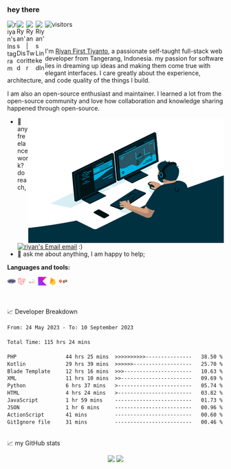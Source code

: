 ### hey there 
<a href="https://www.instagram.com/riyandotianto/">
  <img align="left" alt="riyan's Instagram" width="22px" src="https://raw.githubusercontent.com/hussainweb/hussainweb/main/icons/instagram.png" />
</a>
<a href="https://discord.gg/uZZszxb6">
  <img align="left" alt="Ryan's Discord" width="22px" src="https://www.svgrepo.com/show/353655/discord-icon.svg"/>
</a>
<a href="https://twitter.com/">
  <img align="left" alt="Ryan | Twitter" width="22px" src="https://www.svgrepo.com/show/452123/twitter.svg" />
</a>
<a href="https://www.linkedin.com/in/riyan-first-tiyanto-aa5a4b168/">
  <img align="left" alt="Riyan's LinkedIn" width="22px" src="https://www.svgrepo.com/show/448234/linkedin.svg" />
</a>

![visitors](https://visitor-badge.laobi.icu/badge?page_id=ryn-crypto.visitor-badge)


<br />

I'm [Riyan First Tiyanto](https://ryn-crypto.github.io/), a passionate self-taught full-stack web developer from Tangerang, Indonesia. my passion for software lies in dreaming up ideas and making them come true with elegant interfaces. I care greatly about the experience, architecture, and code quality of the things I build.

I am also an open-source enthusiast and maintainer. I learned a lot from the open-source community and love how collaboration and knowledge sharing happened through open-source.


  <img align="right" alt="GIF" src="https://github.com/ryn-crypto/ryn-crypto/blob/master/code.gif?raw=true" width="455" height="291" />
  
- 💼 any freelance work? do reach, [ <img alt="riyan's Email" width="22px" src="https://www.svgrepo.com/show/484564/email-part-2.svg" /> email](mailto:riyandotianto2@gmail.com) :)
- 💬 ask me about anything, I am happy to help;

**Languages and tools:**  

<code><img height="20" src="https://raw.githubusercontent.com/github/explore/80688e429a7d4ef2fca1e82350fe8e3517d3494d/topics/php/php.png"></code>
<code><img height="20" src="https://raw.githubusercontent.com/github/explore/80688e429a7d4ef2fca1e82350fe8e3517d3494d/topics/laravel/laravel.png"></code>
<code><img height="20" src="https://raw.githubusercontent.com/github/explore/80688e429a7d4ef2fca1e82350fe8e3517d3494d/topics/mysql/mysql.png"></code>
<code><img height="20" src="https://raw.githubusercontent.com/github/explore/80688e429a7d4ef2fca1e82350fe8e3517d3494d/topics/kotlin/kotlin.png"></code>
<code><img height="20" src="https://raw.githubusercontent.com/github/explore/80688e429a7d4ef2fca1e82350fe8e3517d3494d/topics/firebase/firebase.png"></code>
<code><img height="20" src="https://raw.githubusercontent.com/github/explore/80688e429a7d4ef2fca1e82350fe8e3517d3494d/topics/git/git.png"></code>

<br>
<br>
📈 Developer Breakdown

<!--START_SECTION:waka-->

```txt
From: 24 May 2023 - To: 10 September 2023

Total Time: 115 hrs 24 mins

PHP                44 hrs 25 mins  >>>>>>>>>>---------------   38.50 %
Kotlin             29 hrs 39 mins  >>>>>>-------------------   25.70 %
Blade Template     12 hrs 16 mins  >>>----------------------   10.63 %
XML                11 hrs 10 mins  >>-----------------------   09.69 %
Python             6 hrs 37 mins   >------------------------   05.74 %
HTML               4 hrs 24 mins   >------------------------   03.82 %
JavaScript         1 hr 59 mins    -------------------------   01.73 %
JSON               1 hr 6 mins     -------------------------   00.96 %
ActionScript       41 mins         -------------------------   00.60 %
GitIgnore file     31 mins         -------------------------   00.46 %
```

<!--END_SECTION:waka-->
<br>
📈 my GitHub stats

<p align= "center">
  <img height= "150" src="https://github-readme-stats.vercel.app/api?username=ryn-crypto&theme=gotham&show_icons=true&include_all_commits=true" />
  <img height= "150" src="https://github-readme-stats.vercel.app/api/top-langs/?username=ryn-crypto&theme=gotham&layout=compact" />
</p>





